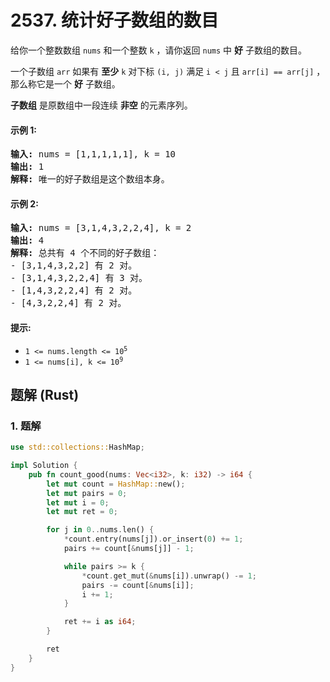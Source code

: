 # 2537. 统计好子数组的数目
给你一个整数数组 `nums` 和一个整数 `k` ，请你返回 `nums` 中 **好** 子数组的数目。

一个子数组 `arr` 如果有 **至少** `k` 对下标 `(i, j)` 满足 `i < j` 且 `arr[i] == arr[j]` ，那么称它是一个 **好** 子数组。

**子数组** 是原数组中一段连续 **非空** 的元素序列。

#### 示例 1:
<pre>
<strong>输入:</strong> nums = [1,1,1,1,1], k = 10
<strong>输出:</strong> 1
<strong>解释:</strong> 唯一的好子数组是这个数组本身。
</pre>

#### 示例 2:
<pre>
<strong>输入:</strong> nums = [3,1,4,3,2,2,4], k = 2
<strong>输出:</strong> 4
<strong>解释:</strong> 总共有 4 个不同的好子数组：
- [3,1,4,3,2,2] 有 2 对。
- [3,1,4,3,2,2,4] 有 3 对。
- [1,4,3,2,2,4] 有 2 对。
- [4,3,2,2,4] 有 2 对。
</pre>

#### 提示:
* <code>1 <= nums.length <= 10<sup>5</sup></code>
* <code>1 <= nums[i], k <= 10<sup>9</sup></code>

## 题解 (Rust)

### 1. 题解
```Rust
use std::collections::HashMap;

impl Solution {
    pub fn count_good(nums: Vec<i32>, k: i32) -> i64 {
        let mut count = HashMap::new();
        let mut pairs = 0;
        let mut i = 0;
        let mut ret = 0;

        for j in 0..nums.len() {
            *count.entry(nums[j]).or_insert(0) += 1;
            pairs += count[&nums[j]] - 1;

            while pairs >= k {
                *count.get_mut(&nums[i]).unwrap() -= 1;
                pairs -= count[&nums[i]];
                i += 1;
            }

            ret += i as i64;
        }

        ret
    }
}
```
